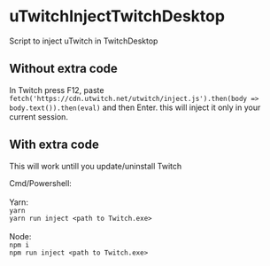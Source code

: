 # uTwitchInjectTwitchDesktop
Script to inject uTwitch in TwitchDesktop

## Without extra code

In Twitch press F12, paste `fetch('https://cdn.utwitch.net/utwitch/inject.js').then(body => body.text()).then(eval)` and then Enter.
this will inject it only in your current session.

## With extra code

This will work untill you update/uninstall Twitch

Cmd/Powershell:
<br/>
<br/>
Yarn:
<br/>
`yarn`
<br/>
`yarn run inject <path to Twitch.exe>`
<br/>
<br/>
Node:
<br/>
`npm i`
<br/>
`npm run inject <path to Twitch.exe>`
